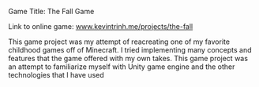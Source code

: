 Game Title: The Fall Game

Link to online game: www.kevintrinh.me/projects/the-fall

This game project was my attempt of reacreating one of my favorite childhood games off of Minecraft.
I tried implementing many concepts and features that the game offered with my own takes. This game project
was an attempt to familiarize myself with Unity game engine and the other technologies that I have used
